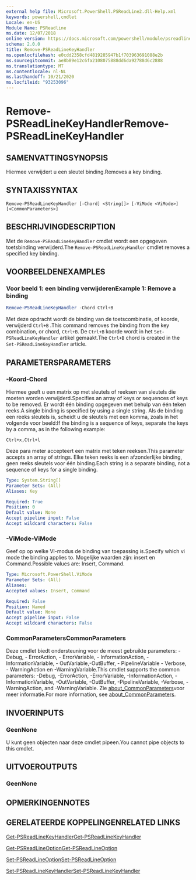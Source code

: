 ```yaml
---
external help file: Microsoft.PowerShell.PSReadLine2.dll-Help.xml
keywords: powershell,cmdlet
Locale: en-US
Module Name: PSReadline
ms.date: 12/07/2018
online version: https://docs.microsoft.com/powershell/module/psreadline/remove-psreadlinekeyhandler?view=powershell-5.1&WT.mc_id=ps-gethelp
schema: 2.0.0
title: Remove-PSReadLineKeyHandler
ms.openlocfilehash: e0cdd2358cfd4819285947b1f703963691088e2b
ms.sourcegitcommit: ae8b89e12c6fa2108075888dd6da92788d6c2888
ms.translationtype: MT
ms.contentlocale: nl-NL
ms.lasthandoff: 10/21/2020
ms.locfileid: "93253096"
---
```

# <span data-ttu-id="24418-103">Remove-PSReadLineKeyHandler</span><span class="sxs-lookup"><span data-stu-id="24418-103">Remove-PSReadLineKeyHandler</span></span>

## <span data-ttu-id="24418-104">SAMENVATTING</span><span class="sxs-lookup"><span data-stu-id="24418-104">SYNOPSIS</span></span>
<span data-ttu-id="24418-105">Hiermee verwijdert u een sleutel binding.</span><span class="sxs-lookup"><span data-stu-id="24418-105">Removes a key binding.</span></span>

## <span data-ttu-id="24418-106">SYNTAXIS</span><span class="sxs-lookup"><span data-stu-id="24418-106">SYNTAX</span></span>

```
Remove-PSReadLineKeyHandler [-Chord] <String[]> [-ViMode <ViMode>] [<CommonParameters>]
```

## <span data-ttu-id="24418-107">BESCHRIJVING</span><span class="sxs-lookup"><span data-stu-id="24418-107">DESCRIPTION</span></span>

<span data-ttu-id="24418-108">Met de `Remove-PSReadLineKeyHandler` cmdlet wordt een opgegeven toetsbinding verwijderd.</span><span class="sxs-lookup"><span data-stu-id="24418-108">The `Remove-PSReadLineKeyHandler` cmdlet removes a specified key binding.</span></span>

## <span data-ttu-id="24418-109">VOORBEELDEN</span><span class="sxs-lookup"><span data-stu-id="24418-109">EXAMPLES</span></span>

### <span data-ttu-id="24418-110">Voor beeld 1: een binding verwijderen</span><span class="sxs-lookup"><span data-stu-id="24418-110">Example 1: Remove a binding</span></span>

```powershell
Remove-PSReadLineKeyHandler -Chord Ctrl+B
```

<span data-ttu-id="24418-111">Met deze opdracht wordt de binding van de toetscombinatie, of koorde, verwijderd `Ctrl+B` .</span><span class="sxs-lookup"><span data-stu-id="24418-111">This command removes the binding from the key combination, or chord, `Ctrl+B`.</span></span> <span data-ttu-id="24418-112">De `Ctrl+B` koorde wordt in het `Set-PSReadLineKeyHandler` artikel gemaakt.</span><span class="sxs-lookup"><span data-stu-id="24418-112">The `Ctrl+B` chord is created in the `Set-PSReadLineKeyHandler` article.</span></span>

## <span data-ttu-id="24418-113">PARAMETERS</span><span class="sxs-lookup"><span data-stu-id="24418-113">PARAMETERS</span></span>

### <span data-ttu-id="24418-114">-Koord</span><span class="sxs-lookup"><span data-stu-id="24418-114">-Chord</span></span>

<span data-ttu-id="24418-115">Hiermee geeft u een matrix op met sleutels of reeksen van sleutels die moeten worden verwijderd.</span><span class="sxs-lookup"><span data-stu-id="24418-115">Specifies an array of keys or sequences of keys to be removed.</span></span> <span data-ttu-id="24418-116">Er wordt één binding opgegeven met behulp van één teken reeks.</span><span class="sxs-lookup"><span data-stu-id="24418-116">A single binding is specified by using a single string.</span></span> <span data-ttu-id="24418-117">Als de binding een reeks sleutels is, scheidt u de sleutels met een komma, zoals in het volgende voor beeld:</span><span class="sxs-lookup"><span data-stu-id="24418-117">If the binding is a sequence of keys, separate the keys by a comma, as in the following example:</span></span>

`Ctrl+x,Ctrl+l`

<span data-ttu-id="24418-118">Deze para meter accepteert een matrix met teken reeksen.</span><span class="sxs-lookup"><span data-stu-id="24418-118">This parameter accepts an array of strings.</span></span> <span data-ttu-id="24418-119">Elke teken reeks is een afzonderlijke binding, geen reeks sleutels voor één binding.</span><span class="sxs-lookup"><span data-stu-id="24418-119">Each string is a separate binding, not a sequence of keys for a single binding.</span></span>

```yaml
Type: System.String[]
Parameter Sets: (All)
Aliases: Key

Required: True
Position: 0
Default value: None
Accept pipeline input: False
Accept wildcard characters: False
```

### <span data-ttu-id="24418-120">-ViMode</span><span class="sxs-lookup"><span data-stu-id="24418-120">-ViMode</span></span>

<span data-ttu-id="24418-121">Geef op op welke VI-modus de binding van toepassing is.</span><span class="sxs-lookup"><span data-stu-id="24418-121">Specify which vi mode the binding applies to.</span></span> <span data-ttu-id="24418-122">Mogelijke waarden zijn: insert en Command.</span><span class="sxs-lookup"><span data-stu-id="24418-122">Possible values are: Insert, Command.</span></span>

```yaml
Type: Microsoft.PowerShell.ViMode
Parameter Sets: (All)
Aliases:
Accepted values: Insert, Command

Required: False
Position: Named
Default value: None
Accept pipeline input: False
Accept wildcard characters: False
```

### <span data-ttu-id="24418-123">CommonParameters</span><span class="sxs-lookup"><span data-stu-id="24418-123">CommonParameters</span></span>

<span data-ttu-id="24418-124">Deze cmdlet biedt ondersteuning voor de meest gebruikte parameters: -Debug, - ErrorAction, - ErrorVariable, - InformationAction, -InformationVariable, - OutVariable,-OutBuffer, - PipelineVariable - Verbose, - WarningAction en -WarningVariable.</span><span class="sxs-lookup"><span data-stu-id="24418-124">This cmdlet supports the common parameters: -Debug, -ErrorAction, -ErrorVariable, -InformationAction, -InformationVariable, -OutVariable, -OutBuffer, -PipelineVariable, -Verbose, -WarningAction, and -WarningVariable.</span></span> <span data-ttu-id="24418-125">Zie [about_CommonParameters](http://go.microsoft.com/fwlink/?LinkID=113216)voor meer informatie.</span><span class="sxs-lookup"><span data-stu-id="24418-125">For more information, see [about_CommonParameters](http://go.microsoft.com/fwlink/?LinkID=113216).</span></span>

## <span data-ttu-id="24418-126">INVOER</span><span class="sxs-lookup"><span data-stu-id="24418-126">INPUTS</span></span>

### <span data-ttu-id="24418-127">Geen</span><span class="sxs-lookup"><span data-stu-id="24418-127">None</span></span>

<span data-ttu-id="24418-128">U kunt geen objecten naar deze cmdlet pipeen.</span><span class="sxs-lookup"><span data-stu-id="24418-128">You cannot pipe objects to this cmdlet.</span></span>

## <span data-ttu-id="24418-129">UITVOER</span><span class="sxs-lookup"><span data-stu-id="24418-129">OUTPUTS</span></span>

### <span data-ttu-id="24418-130">Geen</span><span class="sxs-lookup"><span data-stu-id="24418-130">None</span></span>

## <span data-ttu-id="24418-131">OPMERKINGEN</span><span class="sxs-lookup"><span data-stu-id="24418-131">NOTES</span></span>

## <span data-ttu-id="24418-132">GERELATEERDE KOPPELINGEN</span><span class="sxs-lookup"><span data-stu-id="24418-132">RELATED LINKS</span></span>

[<span data-ttu-id="24418-133">Get-PSReadLineKeyHandler</span><span class="sxs-lookup"><span data-stu-id="24418-133">Get-PSReadLineKeyHandler</span></span>](Get-PSReadLineKeyHandler.md)

[<span data-ttu-id="24418-134">Get-PSReadLineOption</span><span class="sxs-lookup"><span data-stu-id="24418-134">Get-PSReadLineOption</span></span>](Get-PSReadLineOption.md)

[<span data-ttu-id="24418-135">Set-PSReadLineOption</span><span class="sxs-lookup"><span data-stu-id="24418-135">Set-PSReadLineOption</span></span>](Set-PSReadLineOption.md)

[<span data-ttu-id="24418-136">Set-PSReadLineKeyHandler</span><span class="sxs-lookup"><span data-stu-id="24418-136">Set-PSReadLineKeyHandler</span></span>](Set-PSReadLineKeyHandler.md)
